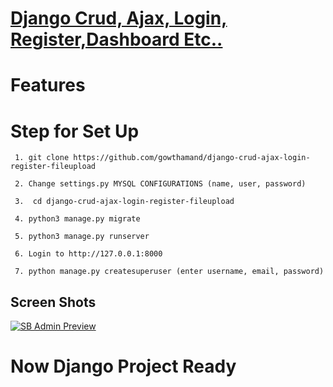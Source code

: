 # <a href="https://github.com/gowthamand/django-crud-ajax-login-register-fileupload">Django Crud, Ajax, Login, Register,Dashboard Etc..</a>

# Features 
# Step for Set Up
``` 
 1. git clone https://github.com/gowthamand/django-crud-ajax-login-register-fileupload

 2. Change settings.py MYSQL CONFIGURATIONS (name, user, password)

 3.  cd django-crud-ajax-login-register-fileupload

 4. python3 manage.py migrate

 5. python3 manage.py runserver

 6. Login to http://127.0.0.1:8000

 7. python manage.py createsuperuser (enter username, email, password)

```
## Screen Shots

[![SB Admin Preview](https://github.com/gowthamand/django-crud-ajax-login-register-fileupload/blob/master/screen_shots/1.png)](https://github.com/gowthamand/django-crud-ajax-login-register-fileupload/)

# Now Django Project Ready